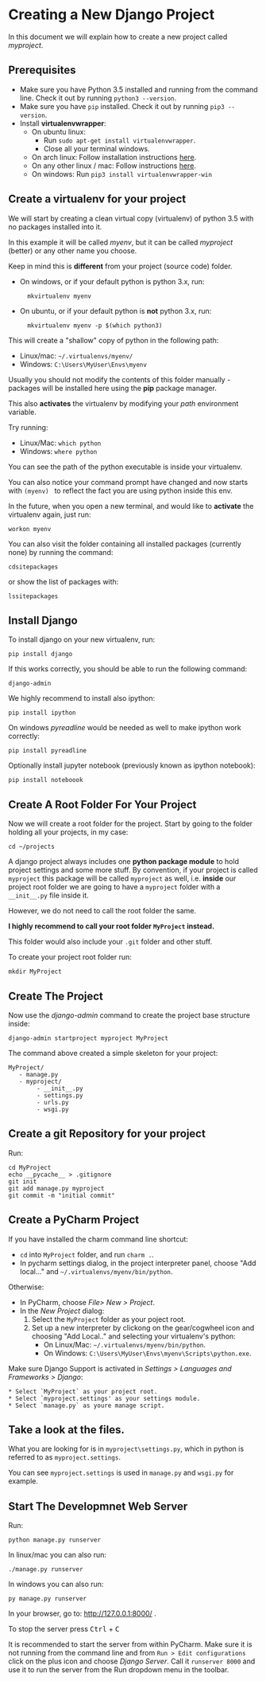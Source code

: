 # Creating a New Django Project

In this document we will explain how to create a new project called
*myproject*. 

## Prerequisites
* Make sure you have Python 3.5 installed and running from the command line. Check it out by running `python3 --version`.
* Make sure you have `pip` installed.  Check it out by running `pip3 --version`.
* Install **virtualenvwrapper**:
    * On ubuntu linux:
        * Run `sudo apt-get install virtualenvwrapper`.
        * Close all your terminal windows.
    * On arch linux: Follow installation instructions 
      [here](https://wiki.archlinux.org/index.php/Python/Virtualenv#Virtualenvwrapper).
    * On any other linux / mac: Follow instructions 
      [here](http://virtualenvwrapper.readthedocs.io/en/latest/install.html).
    * On windows: Run `pip3 install virtualenvwrapper-win`
     

## Create a virtualenv for your project
We will start by creating a clean virtual copy (virtualenv) of python 3.5 with
no packages installed into it.

In this example it will be called *myenv*, but it can be called *myproject*
(better) or any other name you choose.

Keep in mind this is **different** from your project (source code) folder.

* On windows, or if your default python is python 3.x, run:
     
        mkvirtualenv myenv

* On ubuntu, or if your default python is **not** python 3.x, run:
     
        mkvirtualenv myenv -p $(which python3)
     
This will create a "shallow" copy of python in the following path:

* Linux/mac: `~/.virtualenvs/myenv/`
* Windows: `C:\Users\MyUser\Envs\myenv`

Usually you should not modify the contents of this folder manually - packages
will be installed here using the **pip** package manager.

This also **activates** the virtualenv by modifying your *path* environment 
variable.

Try running:

* Linux/Mac: `which python`
* Windows: `where python`

You can see the path of the python executable is inside your virtualenv.

You can also notice your command prompt have changed and now starts with
`(myenv) ` to reflect the fact you are using python inside this env.

In the future, when you open a new terminal, and would like to **activate**
the virtualenv again, just run:

    workon myenv

You can also visit the folder containing all installed packages (currently 
none) by running the command:

    cdsitepackages
    
or show the list of packages with:

    lssitepackages

     
## Install Django

To install django on your new virtualenv, run:

    pip install django

If this works correctly, you should be able to run the following command:
 
    django-admin

We highly recommend to install also ipython:

    pip install ipython

On windows *pyreadline* would be needed as well to make ipython work correctly:

    pip install pyreadline

Optionally install jupyter notebook (previously known as ipython notebook):

    pip install noteboook


## Create A Root Folder For Your Project
Now we will create a root folder for the project.  Start by going to the folder holding all
your projects, in my case:

    cd ~/projects

A django project always includes one **python package module** to hold project
settings and some more stuff.  By convention, if your project is called
`myproject` this package will be called `myproject` as well, i.e. **inside**
our project root folder we are going to have a `myproject` folder with a 
`__init__.py` file inside it.

However, we do not need to call the root folder the same.

**I highly recommend to call your root folder `MyProject` instead.**

This folder would also include your `.git` folder and other stuff.

To create your project root folder run:

    mkdir MyProject

## Create The Project 

Now use the *django-admin* command to create the project base structure inside:

    django-admin startproject myproject MyProject
    
The command above created a simple skeleton for your project:

    MyProject/
       - manage.py
       - myproject/
            - __init__.py
            - settings.py
            - urls.py
            - wsgi.py

## Create a git Repository for your project 
Run:
    
    cd MyProject
    echo __pycache__ > .gitignore
    git init
    git add manage.py myproject
    git commit -m "initial commit"

            
## Create a PyCharm Project
If you have installed the charm command line shortcut:

* `cd` into `MyProject` folder, and run `charm .`.
* In pycharm settings dialog, in the project interpreter panel, choose
  "Add local..." and `~/.virtualenvs/myenv/bin/python`. 

Otherwise:

* In PyCharm, choose *File> New > Project*.
* In the *New Project* dialog:
    1. Select the `MyProject` folder as your poject root.
    2. Set up a new interpreter by clickong on the gear/cogwheel icon and
     choosing "Add Local.." and selecting your virtualenv's python:
        * On Linux/Mac: `~/.virtualenvs/myenv/bin/python`.
        * On Windows: `C:\Users\MyUser\Envs\myenv\Scripts\python.exe`.

Make sure Django Support is activated in *Settings > Languages and Frameworks >
Django*:

    * Select `MyProject` as your project root.
    * Select `myproject.settings' as your settings module.
    * Select `manage.py` as youre manage script.

## Take a look at the files.
What you are looking for is in `myproject\settings.py`, which in python is 
referred to as `myproject.settings`.

You can see `myproject.settings` is used in `manage.py` and `wsgi.py` for
example.


## Start The Developmnet Web Server
Run:

    python manage.py runserver

In linux/mac you can also run:
    
    ./manage.py runserver

In windows you can also run:
    
    py manage.py runserver
    
In your browser, go to: <http://127.0.0.1:8000/> .
 
To stop the server press <kbd>Ctrl</kbd> + <kbd>C</kbd>

It is recommended to start the server from within PyCharm.  Make sure it is not
running from the command line and from `Run > Edit configurations` click on the
plus icon and choose *Django Server*.  Call it `runserver 8000` and use it to run the
server from the Run dropdown menu in the toolbar.

